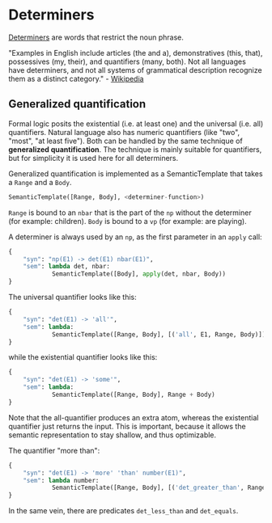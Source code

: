 # Determiners

[Determiners](https://en.wikipedia.org/wiki/Determiner) are words that restrict the noun phrase.

"Examples in English include articles (the and a), demonstratives (this, that), possessives (my, their), and quantifiers (many, both). Not all languages have determiners, and not all systems of grammatical description recognize them as a distinct category." - [Wikipedia](https://en.wikipedia.org/wiki/Determiner)

## Generalized quantification

Formal logic posits the existential (i.e. at least one) and the universal (i.e. all) quantifiers. Natural language also has numeric quantifiers (like "two", "most", "at least five"). Both can be handled by the same technique of __generalized quantification__. The technique is mainly suitable for quantifiers, but for simplicity it is used here for all determiners.

Generalized quantification is implemented as a SemanticTemplate that takes a `Range` and a `Body`.

~~~Python
SemanticTemplate([Range, Body], <determiner-function>)
~~~

`Range` is bound to an `nbar` that is the part of the `np` without the determiner (for example: children). `Body` is bound to a `vp` (for example: are playing).

A determiner is always used by an `np`, as the first parameter in an `apply` call:

~~~python
{
    "syn": "np(E1) -> det(E1) nbar(E1)",
    "sem": lambda det, nbar:
            SemanticTemplate([Body], apply(det, nbar, Body))
}
~~~

The universal quantifier looks like this:

~~~Python
{
    "syn": "det(E1) -> 'all'",
    "sem": lambda:
            SemanticTemplate([Range, Body], [('all', E1, Range, Body)])
}
~~~

while the existential quantifier looks like this:

~~~Python
{
    "syn": "det(E1) -> 'some'",
    "sem": lambda:
            SemanticTemplate([Range, Body], Range + Body)
}
~~~

Note that the all-quantifier produces an extra atom, whereas the existential quantifier just returns the input. This is important, because it allows the semantic representation to stay shallow, and thus optimizable.

The quantifier "more than":

~~~Python
{
    "syn": "det(E1) -> 'more' 'than' number(E1)",
    "sem": lambda number:
            SemanticTemplate([Range, Body], [('det_greater_than', Range + Body, number)])
}
~~~

In the same vein, there are predicates `det_less_than` and `det_equals`.


